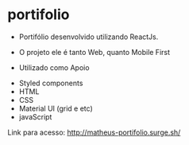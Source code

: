 # portifolio

* Portifólio desenvolvido utilizando ReactJs.

* O projeto ele é tanto Web, quanto Mobile First

* Utilizado como Apoio
 - Styled components
 - HTML
 - CSS
 - Material UI (grid e etc)
  - javaScript

Link para acesso: http://matheus-portifolio.surge.sh/

